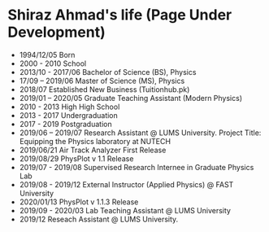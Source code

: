 Shiraz Ahmad's life (Page Under Development)
===============

- 1994/12/05 Born
- 2000 - 2010 School
- 2013/10 - 2017/06 Bachelor of Science (BS), Physics
- 17/09 – 2019/06 Master of Science (MS), Physics
- 2018/07 Established New Business (Tuitionhub.pk)
- 2019/01 – 2020/05 Graduate Teaching Assistant (Modern Physics)
- 2010 - 2013 High High School
- 2013 - 2017 Undergraduation
- 2017 - 2019 Postgraduation
- 2019/06 – 2019/07 Research Assistant @ LUMS University. Project Title: Equipping the Physics laboratory at NUTECH
- 2019/06/21 Air Track Analyzer First Release
- 2019/08/29 PhysPlot v 1.1 Release
- 2019/07 - 2019/08 Supervised Research Internee in Graduate Physics Lab
- 2019/08 - 2019/12 External Instructor (Applied Physics) @ FAST University
- 2020/01/13 PhysPlot v 1.1.3 Release
- 2019/09 - 2020/03 Lab Teaching Assistant @ LUMS University
- 2019/12 Reseach Assistant @ LUMS University.
